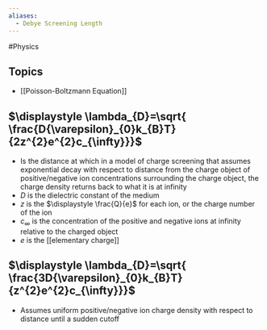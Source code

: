 ```yaml
---
aliases:
  - Debye Screening Length
---
```

#Physics 
## Topics
* [[Poisson-Boltzmann Equation]]
## $\displaystyle \lambda_{D}=\sqrt{ \frac{D{\varepsilon}_{0}k_{B}T}{2z^{2}e^{2}c_{\infty}}}$
* Is the distance at which in a model of charge screening that assumes exponential decay with respect to distance from the charge object of positive/negative ion concentrations surrounding the charge object, the charge density returns back to what it is at infinity
* $\displaystyle D$ is the dielectric constant of the medium
* $\displaystyle z$ is the $\displaystyle \frac{Q}{e}$ for each ion, or the charge number of the ion
* $\displaystyle c_{\infty}$ is the concentration of the positive and negative ions at infinity relative to the charged object
* $\displaystyle e$ is the [[elementary charge]]
## $\displaystyle \lambda_{D}=\sqrt{ \frac{3D{\varepsilon}_{0}k_{B}T}{z^{2}e^{2}c_{\infty}}}$
* Assumes uniform positive/negative ion charge density with respect to distance until a sudden cutoff